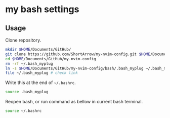 # my bash settings

## Usage

Clone repository.

```bash
mkdir $HOME/Documents/GitHub/
git clone https://github.com/ShortArrow/my-nvim-config.git $HOME/Documents/GitHub/my-nvim-config
cd $HOME/Documents/GitHub/my-nvim-config
rm -rf ~/.bash_myplug
ln -s $HOME/Documents/GitHub/my-nvim-config/bash/.bash_myplug ~/.bash_myplug # caution! Don't needs slash at last.
file ~/.bash_myplug # check link
```

Write this at the end of `~/.bashrc`.

```bash
source .bash_myplug
```

Reopen bash, or run command as bellow in current bash terminal.

```bash
source ~/.bashrc
```

